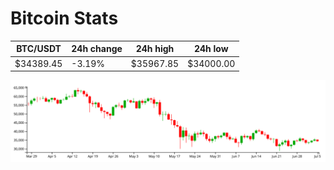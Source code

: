 # Bitcoin Stats

BTC/USDT|24h change|24h high|24h low|
|---|---|---|---|
|$34389.45|-3.19%|$35967.85|$34000.00|

<img src="./chart.svg">
